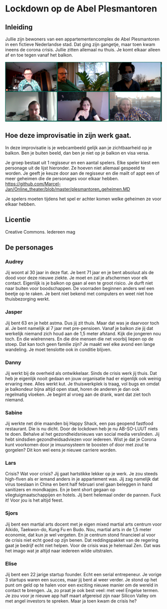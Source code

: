 # Lockdown op de Abel Plesmantoren

## Inleiding
Jullie zijn bewoners van een appartementencomplex de Abel Plesmantoren in een fictieve Nederlandse stad. Dat ging zijn gangetje, maar toen kwam ineens de corona crisis. Jullie zitten allemaal nu thuis. Je komt elkaar alleen af en toe tegen vanaf het balkon.

![Screenshot](/plesmantoren1.PNG)

## Hoe deze improvisatie in zijn werk gaat.
In deze improvisatie is je webcambeeld gelijk aan je zichtbaarheid op je balkon. Ben je buiten beeld, dan ben je niet op je balkon en visa versa.

Je groep bestaat uit 1 regisseur en een aantal spelers. Elke speler kiest een personage uit de lijst hieronder. Ze hoeven niet allemaal gespeeld te worden. Je geeft je keuze door aan de regisseur en die mailt of appt een of meer geheimen die de personages voor elkaar hebben.
https://github.com/Marcel-Jan/Online_theater/blob/master/plesmantoren_geheimen.MD

Je spelers moeten tijdens het spel er achter komen welke geheimen ze voor elkaar hebben. 

## Licentie
Creative Commons. Iedereen mag 


## De personages

### Audrey
Jij woont al 30 jaar in deze flat. Je bent 71 jaar en je bent absoluut als de dood voor deze nieuwe ziekte. Je moet en zal je afschermen voor elk contact. Eigenlijk is je balkon op gaan al een te groot risico. Je durft niet naar buiten voor boodschappen. De voorraden beginnen anders wel een beetje op te raken. Je bent niet bekend met computers en weet niet hoe thuisbezorging werkt. 

### Jasper
Jij bent 63 en je hebt astma. Dus jij zit thuis. Maar dat was je daarvoor toch al. Je bent namelijk al 7 jaar met pre-pensioen. Vanaf je balkon zie jij dat werkelijk niemand zich houd aan de 1,5 meter afstand. Kijk die jongeren nou toch. En die wielrenners. En die drie mensen die net voorbij liepen op de stoep. Dat kan toch geen familie zijn? Je maakt wel elke avond een lange wandeling. Je moet tenslotte ook in conditie blijven.

### Danny
Jij werkt bij de overheid als ontwikkelaar. Sinds de crisis werk jij thuis. Dat heb je eigenlijk nooit gedaan en jouw organisatie had er eigenlijk ook weinig ervaring mee. Alles werkt kut. Je thuiswerkplek is traag, vol bugs en omdat je balkondeur bijna altijd open staat, horen de anderen je dan ook regelmatig vloeken. Je begint al vroeg aan de drank, want dat ziet toch niemand.

### Sabine
Jij werkte net drie maanden bij Happy Shack, een pas geopend fastfood restaurant. Die is nu dicht. Door de lockdown heb je nu AB-SO-LUUT niets te doen. Behalve al het gezondheidsnieuws van social media verslinden. Jij hebt sindsdien gezondheidsadviezen voor iedereen. Wist je dat je Corona kunt voorkomen door je imuunsysteem te boosten of door met zout te gorgelen? Dit kon wel eens je nieuwe carriere worden.

### Lars
Crisis? Wat voor crisis? Jij gaat hartstikke lekker op je werk. Je zou steeds high-fiven als er iemand anders in je appartement was. Jij zag namelijk dat virus toeslaan in China en bent half februari snel gaan beleggen in hand sanitizers en mondkapjes. En je bent short gegaan op vliegtuigmaatschappijen en hotels. Jij bent helemaal onder de pannen. Fuck it! Voor jou is het altijd feest.

### Sjors
Jij bent een martial arts docent met je eigen mixed martial arts centrum voor Aikido, Taekwon-do, Kung Fu en Budo. Nou, martial arts in de 1,5 meter economie, dat kun je wel vergeten. En je centrum stond financieel al voor de crisis niet echt goed op zijn benen. Dat reddingspakket van de regering gaat je bedrijf echt niet helpen.  Voor de crisis was je helemaal Zen. Dat was het imago wat je altijd naar iedereen wilde uitstralen.

### Elise
Jij bent een 22 jarige startup founder. Echt een serial entrepeneur. Je vorige 3 startups waren een succes, maar jij bent al weer verder. Je stond op het punt om geld op te halen voor een exciting nieuwe manier om de wereld in contact te brengen. Ja, zo praat je ook best veel: met veel Engelse termen. Je zou voor je nieuwe app half maart afgereisd zijn naar Silicon Valley om met angel investors te spreken. Maar ja toen kwam de crisis he?
